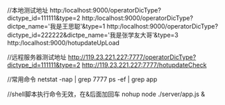 //本地测试地址
http:/localhost:9000/operatorDicType?dictype_id=111111&type=2
http:/localhost:9000/operatorDicType?dictpe_name='我是王思聪'&type=1
http:/localhost:9000/operatorDicType?dictype_id=222222&dictpe_name='我是张学友大哥'&type=3
http:/localhost:9000/hotupdateUpLoad


//远程服务器测试地址
http://119.23.221.227:7777/operatorDicType?dictype_id=111111&type=2
http://119.23.221.227:7777/hotupdateCheck

//常用命令
netstat -nap | grep 7777
ps -ef | grep app

//shell脚本执行命令无效，在&后面加回车
nohup node ./server/app.js &